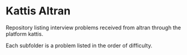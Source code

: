 # Kattis Altran
Repository listing interview problems received from altran through the platform kattis.

Each subfolder is a problem listed in the order of difficulty. 
